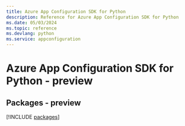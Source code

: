 ```yaml
---
title: Azure App Configuration SDK for Python
description: Reference for Azure App Configuration SDK for Python
ms.date: 05/03/2024
ms.topic: reference
ms.devlang: python
ms.service: appconfiguration
---
```

# Azure App Configuration SDK for Python - preview
## Packages - preview
[!INCLUDE [packages](app-configuration-index.md)]